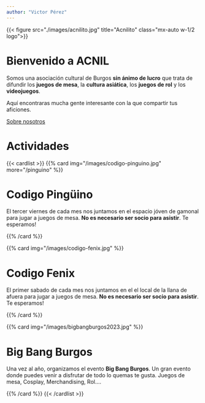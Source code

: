 ```yaml
---
author: "Victor Pérez"
---
```


{{< figure src="./images/acnilito.jpg" title="Acnilito" class="mx-auto w-1/2 logo">}}

# Bienvenido a **ACNIL**

Somos una asociación cultural de Burgos **sin ánimo de lucro** que trata de difundir los **juegos de mesa**, la **cultura asiática**, los **juegos de rol** y los **videojuegos**.

Aquí encontraras mucha gente interesante con la que compartir tus aficiones.

<div class="flex justify-end px-5">
<a class="tag tag-black"  href="about">Sobre nosotros</a>
</div>

# Actividades

{{< cardlist >}}
{{% card img="/images/codigo-pinguino.jpg" more="/pinguino" %}}
# Codigo Pingüino

El tercer viernes de cada mes nos juntamos en el espacio jóven de gamonal para jugar a juegos de mesa. **No es necesario ser socio para asistir**. Te esperamos! 

{{% /card %}}

{{% card img="/images/codigo-fenix.jpg" %}}
# Codigo Fenix

El primer sabado de cada mes nos juntamos en el el local de la llana de afuera para jugar a juegos de mesa. **No es necesario ser socio para asistir**. Te esperamos! 

{{% /card %}}

{{% card img="/images/bigbangburgos2023.jpg" %}}
# Big Bang Burgos

Una vez al año, organizamos el evento **Big Bang Burgos**. Un gran evento donde puedes venir a disfrutar de todo lo quemas te gusta. Juegos de mesa, Cosplay, Merchandising, Rol....

{{% /card %}}
{{< /cardlist >}}
